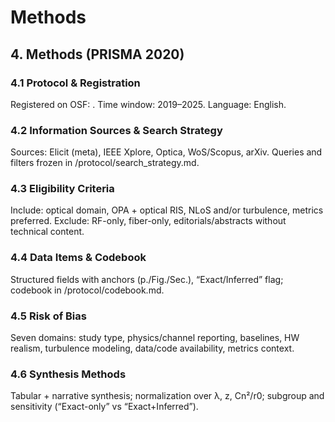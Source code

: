 # Methods
<!-- PRISMA items 5-15: Eligibility, Sources, Search, Selection, Data items, RoB, Effect measures, Synthesis, Reporting bias, Certainty -->

## 4. Methods (PRISMA 2020)
### 4.1 Protocol & Registration
Registered on OSF: <OSF link>. Time window: 2019–2025. Language: English.

### 4.2 Information Sources & Search Strategy
Sources: Elicit (meta), IEEE Xplore, Optica, WoS/Scopus, arXiv. Queries and filters frozen in /protocol/search_strategy.md.

### 4.3 Eligibility Criteria
Include: optical domain, OPA + optical RIS, NLoS and/or turbulence, metrics preferred.
Exclude: RF-only, fiber-only, editorials/abstracts without technical content.

### 4.4 Data Items & Codebook
Structured fields with anchors (p./Fig./Sec.), “Exact/Inferred” flag; codebook in /protocol/codebook.md.

### 4.5 Risk of Bias
Seven domains: study type, physics/channel reporting, baselines, HW realism, turbulence modeling, data/code availability, metrics context.

### 4.6 Synthesis Methods
Tabular + narrative synthesis; normalization over λ, z, Cn²/r0; subgroup and sensitivity (“Exact-only” vs “Exact+Inferred”).
